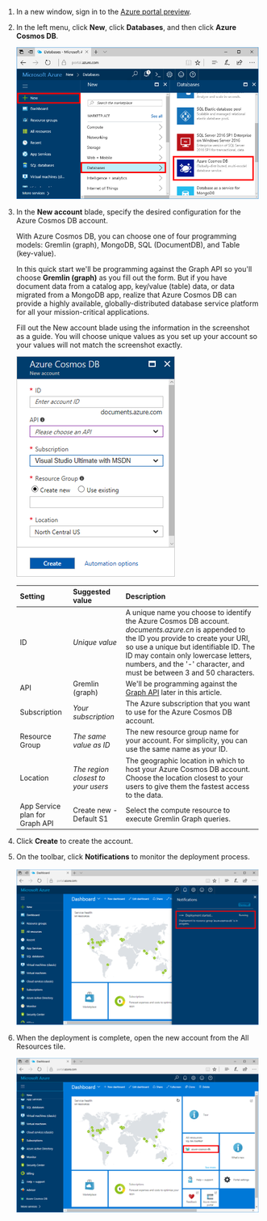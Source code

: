 1. In a new window, sign in to the [Azure portal preview](https://portal.azure.cn/).
2. In the left menu, click **New**, click **Databases**, and then click **Azure Cosmos DB**.

   ![Screen shot of the Azure portal preview, highlighting More Services, and Azure Cosmos DB](./media/cosmosdb-create-dbaccount-graph/create-nosql-db-databases-json-tutorial-1.png)

3. In the **New account** blade, specify the desired configuration for the Azure Cosmos DB account. 

    With Azure Cosmos DB, you can choose one of four programming models: Gremlin (graph), MongoDB, SQL (DocumentDB), and Table (key-value).  

    In this quick start we'll be programming against the Graph API so you'll choose **Gremlin (graph)** as you fill out the form. But if you have document data from a catalog app, key/value (table) data, or data migrated from a MongoDB app, realize that Azure Cosmos DB can provide a highly available, globally-distributed database service platform for all your mission-critical applications.

    Fill out the New account blade using the information in the screenshot as a guide. You will choose unique values as you set up your account so your values will not match the screenshot exactly. 

    ![Screen shot of the New Azure Cosmos DB blade](./media/cosmosdb-create-dbaccount-graph/create-nosql-db-databases-json-tutorial-2.png)

    Setting|Suggested value|Description
    ---|---|---
    ID|*Unique value*|A unique name you choose to identify the Azure Cosmos DB account. *documents.azure.cn* is appended to the ID you provide to create your URI, so use a unique but identifiable ID. The ID may contain only lowercase letters, numbers, and the '-' character, and must be between 3 and 50 characters.
    API|Gremlin (graph)|We'll be programming against the [Graph API](../articles/cosmos-db/graph-introduction.md) later in this article.|
    Subscription|*Your subscription*|The Azure subscription that you want to use for the Azure Cosmos DB account. 
    Resource Group|*The same value as ID*|The new resource group name for your account. For simplicity, you can use the same name as your ID. 
    Location|*The region closest to your users*|The geographic location in which to host your Azure Cosmos DB account. Choose the location closest to your users to give them the fastest access to the data.
    App Service plan for Graph API|Create new - Default S1|Select the compute resource to execute Gremlin Graph queries.

4. Click **Create** to create the account.
5. On the toolbar, click **Notifications** to monitor the deployment process.

    ![Deployment started notification](./media/cosmosdb-create-dbaccount-graph/azure-documentdb-nosql-notification.png)

6.  When the deployment is complete, open the new account from the All Resources tile. 

    ![DocumentDB account on the All Resources tile](./media/cosmosdb-create-dbaccount-graph/azure-documentdb-all-resources.png)